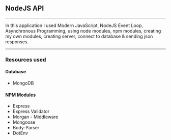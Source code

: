 ## NodeJS API
<hr>

In this application I used Modern JavaScript, NodeJS Event Loop, Asynchronous Programming, using node modules, npm modules, creating my own modules, creating server, connect to database & sending json responses.

<hr>

### Resources used


#### Database

* MongoDB


#### NPM Modules

* Express
* Express Validator
* Morgan - Middleware
* Mongoose
* Body-Parser
* DotEnv
